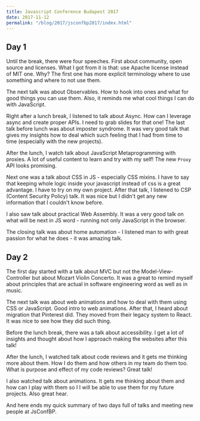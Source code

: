 ```yaml
---
title: Javascript Conference Budapest 2017
date: 2017-11-12
permalink: "/blog/2017/jsconfbp2017/index.html"
---
```


## Day 1

Until the break, there were four speeches. First about community, open source and licenses.
What I got from it is that: use Apache license instead of MIT one. Why? The first one has
more explicit terminology where to use something and where to not use them.

The next talk was about Observables. How to hook into ones and what for good things you can
use them. Also, it reminds me what cool things I can do with JavaScript.

Right after a lunch break, I listened to talk about Async. How can I leverage async and create
proper APIs. I need to grab slides for that one! The last talk before lunch was about imposter
syndrome. It was very good talk that gives my insights how to deal which such feeling that
I had from time to time (especially with the new projects).

After the lunch, I watch talk about JavaScript Metaprogramming with proxies. A lot of useful
content to learn and try with my self! The new `Proxy` API looks promising.

Next one was a talk about CSS in JS - especially CSS mixins. I have to say that keeping whole
logic inside your javascript instead of css is a great advantage. I have to try on my own project.
After that talk, I listened to CSP (Content Security Policy) talk. It was nice but I didn't
get any new information that I couldn't know before.

I also saw talk about practical Web Assembly. It was a very good talk on what will be next in JS
word - running not only JavaScript in the browser.

The closing talk was about home automation - I listened man to with great passion for what he does -
it was amazing talk.

## Day 2

The first day started with a talk about MVC but not the Model-View-Controller but about Mozart Violin
Concerto. It was a great to remind myself about principles that are actual in software engineering word
as well as in music.

The next talk was about web animations and how to deal with them using CSS or JavaScript. Good intro
to web animations. After that, I heard about migration that Pinterest did. They moved from their legacy
system to React. It was nice to see how they did such thing.

Before the lunch break, there was a talk about accessibility. I get a lot of insights and thought about
how I approach making the websites after this talk!

After the lunch, I watched talk about code reviews and it gets me thinking more about them. How I do them
and how others in my team do them too. What is purpose and effect of my code reviews? Great talk!

I also watched talk about animations. It gets me thinking about them and how can I play with them so I
I will be able to use them for my future projects. Also great hear.

And here ends my quick summary of two days full of talks and meeting new people at JsConfBP.
